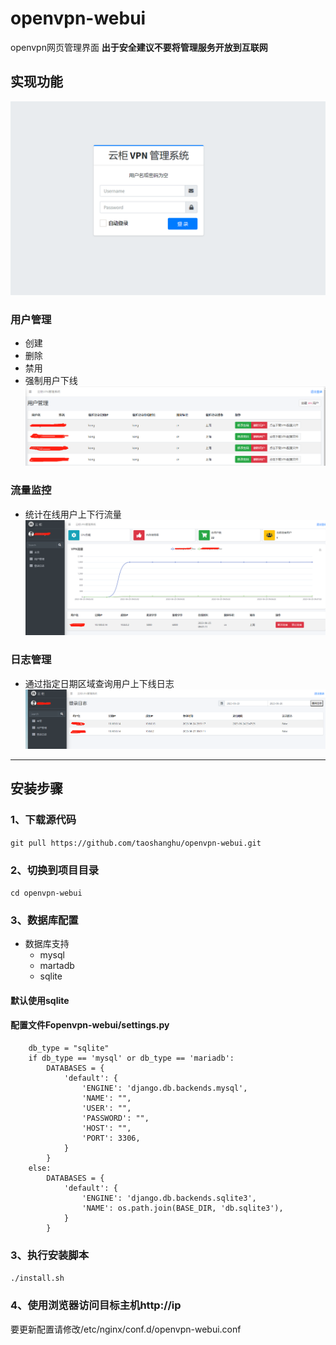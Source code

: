 # openvpn-webui
openvpn网页管理界面
**出于安全建议不要将管理服务开放到互联网**


## 实现功能
![image](https://github.com/taoshanghu/openvpn-webui/blob/main/img/%E7%99%BB%E5%BD%95.png)

### 用户管理
- 创建
- 删除
- 禁用
- 强制用户下线
![image](https://github.com/taoshanghu/openvpn-webui/blob/main/img/%E7%94%A8%E6%88%B7%E7%AE%A1%E7%90%86.png)
### 流量监控
- 统计在线用户上下行流量
![image](https://github.com/taoshanghu/openvpn-webui/blob/main/img/%E9%A6%96%E9%A1%B5.png)

### 日志管理
- 通过指定日期区域查询用户上下线日志
![image](https://github.com/taoshanghu/openvpn-webui/blob/main/img/%E6%97%A5%E5%BF%97%E6%9F%A5%E8%AF%A2.png)
---
## 安装步骤
### 1、下载源代码
```git pull https://github.com/taoshanghu/openvpn-webui.git  ```

### 2、切换到项目目录
```cd openvpn-webui  ```

### 3、数据库配置
- 数据库支持
  - mysql
  - martadb
  - sqlite
#### 默认使用sqlite
#### 配置文件Fopenvpn-webui/settings.py
```
    db_type = "sqlite"
    if db_type == 'mysql' or db_type == 'mariadb':
        DATABASES = {
            'default': {
                'ENGINE': 'django.db.backends.mysql',
                'NAME': "",
                'USER': "",
                'PASSWORD': "",
                'HOST': "",
                'PORT': 3306,
            }
        }
    else:
        DATABASES = {
            'default': {
                'ENGINE': 'django.db.backends.sqlite3',
                'NAME': os.path.join(BASE_DIR, 'db.sqlite3'),
            }
        }
```
### 3、执行安装脚本
```./install.sh```

### 4、使用浏览器访问目标主机http://ip
要更新配置请修改/etc/nginx/conf.d/openvpn-webui.conf
